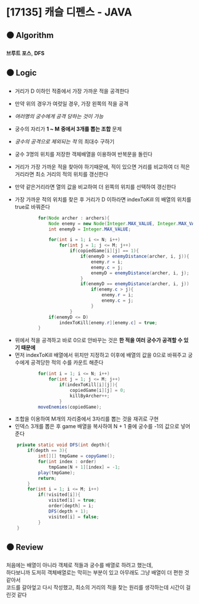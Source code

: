 # [17135] 캐슬 디펜스 - JAVA

## :black_circle: Algorithm
**브루트 포스**, **DFS**

## :black_circle: Logic

- 거리가 D 이하인 적중에서 가장 가까운 적을 공격한다
- 만약 위의 경우가 여럿일 경우, 가장 왼쪽의 적을 공격
- _여러명의 궁수에게 공격 당하는 것이 가능_
- 궁수의 자리가 **1 ~ M 중에서 3개를 뽑는 조합** 문제 
- *궁수의 공격으로 제외되는 적* 의 최대수 구하기


- 궁수 3명의 위치를 저장한 객체배열을 이용하여 반복문을 돌린다
- 거리가 가장 가까운 적을 찾아야 하기때문에, 적이 있으면 거리를 비교하여 더 적은 거리라면 최소 거리의 적의 위치를 갱신한다
- 만약 같은거리라면 열의 값을 비교하여 더 왼쪽의 위치를 선택하여 갱신한다
- 가장 가까운 적의 위치를 찾은 후 거리가 D 이하라면 indexToKill 의 배열의 위치를 true로 바꿔준다
```Java
            for(Node archer : archers){
                Node enemy = new Node(Integer.MAX_VALUE, Integer.MAX_VALUE);
                int enemyD = Integer.MAX_VALUE;

                for(int i = 1; i <= N; i++)
                    for(int j = 1; j <= M; j++)
                        if(copiedGame[i][j] == 1){
                            if(enemyD > enemyDistance(archer, i, j)){
                                enemy.r = i;
                                enemy.c = j;
                                enemyD = enemyDistance(archer, i, j);
                            }
                            if(enemyD == enemyDistance(archer, i, j))
                                if(enemy.c > j){
                                    enemy.r = i;
                                    enemy.c = j;
                                }
                        }
                if(enemyD <= D)
                    indexToKill[enemy.r][enemy.c] = true;
            }
```

- 위에서 적을 공격하고 바로 0으로 안바꾸는 것은 **한 적을 여러 궁수가 공격할 수 있기 때문에**
- 먼저 indexToKill 배열에서 위치만 지정하고 이후에 배열의 값을 0으로 바꿔주고 궁수에게 공격당한 적의 수를 카운트 해준다
```Java
            for(int i = 1; i <= N; i++)
                for(int j = 1; j <= M; j++)
                    if(indexToKill[i][j]){
                        copiedGame[i][j] = 0;
                        killByArcher++;
                    }
            moveEnemies(copiedGame);
```

- 조합을 이용하여 M개의 자리중에서 3자리를 뽑는 것을 재귀로 구현
- 인덱스 3개를 뽑은 후 game 배열을 복사하여 N + 1 줄에 궁수를 -1의 값으로 넣어준다

```Java
    private static void DFS(int depth){
        if(depth == 3){
            int[][] tmpGame = copyGame();
            for(int index : order)
                tmpGame[N + 1][index] = -1;
            play(tmpGame);
            return;
        }
        for(int i = 1; i <= M; i++)
            if(!visited[i]){
                visited[i] = true;
                order[depth] = i;
                DFS(depth + 1);
                visited[i] = false;
            }
    }
```

## :black_circle: Review
처음에는 배열이 아니라 객체로 적들과 궁수를 배열로 하려고 했는데,  
하다보니까 도저히 객체배열로는 막히는 부분이 있고 아무래도 그냥 배열이 더 편한 것 같아서  
코드를 갈아엎고 다시 작성했고, 최소의 거리의 적을 찾는 원리를 생각하는데 시간이 걸린것 같다